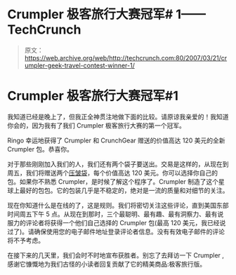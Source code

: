 # Crumpler 极客旅行大赛冠军# 1——TechCrunch

> 原文：<https://web.archive.org/web/http://techcrunch.com:80/2007/03/21/crumpler-geek-travel-contest-winner-1/>

# Crumpler 极客旅行大赛冠军#1

我知道已经是晚上了，但我正全神贯注地做下面的比较。请原谅我亲爱的！我知道你会的，因为我有了我们 Crumpler 极客旅行大赛的第一个冠军。

Ringo 幸运地获得了 Crumpler 和 CrunchGear 赠送的价值高达 120 美元的全新 Crumpler 包。恭喜你。

对于那些刚刚加入我们的人，我们还有两个袋子要送出。交易是这样的，从现在到周五，我们将赠送两个[压皱袋](https://web.archive.org/web/20201204175048/http://www.crumplerbags.com/)，每个价值高达 120 美元。你可以选择你自己的包。如果你不熟悉 Crumpler，是时候了解这个程序了。Crumpler 制造了这个星球上最好的包包。它的包装几乎是不稳定的，绝对是一流的质量和对细节的关注。

现在你知道什么是在线的了，这是规则。我们将密切关注这些评论，直到美国东部时间周五下午 5 点。从现在到那时，三个最聪明、最有趣、最有洞察力、最有说服力的评论者将获得一个他们自己选择的 Crumpler 包(最高 120 美元，我已经说过了)。请确保使用您的电子邮件地址登录评论者信息。没有有效电子邮件的评论将不予考虑。

在接下来的几天里，我们会时不时地宣布获胜者。别忘了去拜访一下 Crumpler ,感谢它慷慨地为我们古怪的小读者回复贡献了它的精美商品:极客旅行版。